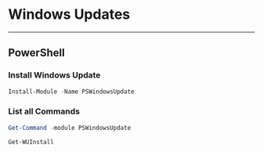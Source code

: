 # Windows Updates


---
## PowerShell
### Install Windows Update
```powershell
Install-Module -Name PSWindowsUpdate
```
### List all Commands
```powershell
Get-Command -module PSWindowsUpdate
```

```powershell
Get-WUInstall
```

